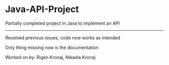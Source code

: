 # Java-API-Project
Partially completed project in Java to implement an API

--------------------------------------------------------

Resolved previous issues, code now works as intended

Only thing missing now is the documentation

Worked on by: Rigen Kronaj, Nikaela Kronaj
